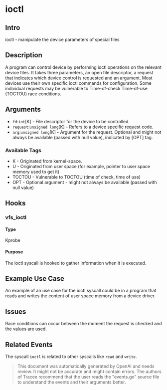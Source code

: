 
# ioctl

## Intro
ioctl - manipulate the device parameters of special files

## Description
A program can control device by performing ioctl operations on the 
relevant device files. It takes three parameters, an open file descriptor, a 
request that indicates which device control is requested and an argument. 
Most devices use their own specific ioctl commands for configuration. Some
individual requests may be vulnerable to Time-of-check Time-of-use (TOCTOU) 
race conditions.

## Arguments
* `fd`:`int`[K]  - File descriptor for the device to be controlled.
* `request`:`unsigned long`[K]  -  Refers to a device specific request code.
* `arg`:`unsigned long`[K] - Argument for the request. Optional and might not always be available (passed with null value), indicated by [OPT] tag.

### Available Tags
* K - Originated from kernel-space.
* U - Originated from user space (for example, pointer to user space memory used to get it)
* TOCTOU - Vulnerable to TOCTOU (time of check, time of use)
* OPT - Optional argument - might not always be available (passed with null value)

## Hooks
### vfs_ioctl
#### Type
Kprobe
#### Purpose
The ioctl syscall is hooked to gather information when it is executed.

## Example Use Case
An example of an use case for the ioctl syscall could be in a program that 
reads and writes the content of user space memory from a device driver.

## Issues
Race conditions can occur between the moment the request is checked and the 
values are used.

## Related Events
The syscall `ioctl` is related to other syscalls like `read` and `write`.

> This document was automatically generated by OpenAI and needs review. It might
> not be accurate and might contain errors. The authors of Tracee recommend that
> the user reads the "events.go" source file to understand the events and their
> arguments better.
